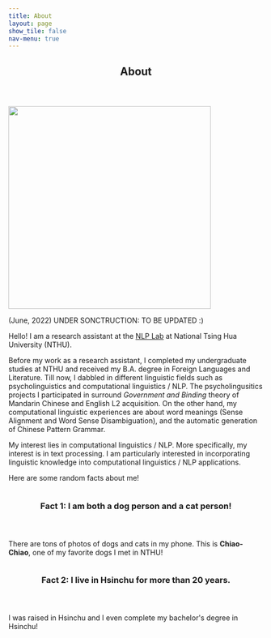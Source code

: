 ```yaml
---
title: About
layout: page
show_tile: false
nav-menu: true
---
```

<!-- Main -->
<div id="main">

<!--One-->
<section id="one">
	<div class="inner">
		<header class="major">
			<h2>About</h2>
		</header>
		<span class="image right"><img src="{% link assets/images/nica.jpg %}" alt="" data-position="top center" style="width:400px;" /></span>
		<p>(June, 2022) UNDER SONCTRUCTION: TO BE UPDATED :)</p>
		<p>Hello! I am a research assistant at the <a href="https://www.nlplab.cc/">NLP Lab</a> at National Tsing Hua University (NTHU).</p>
		<p>Before my work as a research assistant, I completed my undergraduate studies at NTHU and received my B.A. degree in Foreign Languages and Literature. Till now, I dabbled in different linguistic fields such as psycholinguistics and computational linguistics / NLP. The psycholingusitics projects I participated in surround <i>Government and Binding</i> theory of Mandarin Chinese and English L2 acquisition. On the other hand, my computational linguistic experiences are about word meanings (Sense Alignment and Word Sense Disambiguation), and the automatic generation of Chinese Pattern Grammar.</p>
		<p>My interest lies in computational linguistics / NLP. More specifically, my interest is in text processing. I am particularly interested in incorporating linguistic knowledge into computational linguistics / NLP applications.</p>
		<p>Here are some random facts about me!</p>
	</div>
</section>

<!-- Two -->
<section id="two" class="spotlights">
	<section>
		<img src="{% link assets/images/dog.jpg %}" alt="" data-position="center center" />
		<div class="content">
			<div class="inner">
				<header class="major">
					<h3>Fact 1: I am both a dog person and a cat person!</h3>
				</header>
				<p>There are tons of photos of dogs and cats in my phone. This is <b>Chiao-Chiao</b>, one of my favorite dogs I met in NTHU!</p>
			</div>
		</div>
	</section>
	<section>
		<img src="{% link assets/images/pic09.jpg %}" alt="" data-position="top center" />
		<div class="content">
			<div class="inner">
				<header class="major">
					<h3>Fact 2: I live in Hsinchu for more than 20 years.</h3>
				</header>
				<p>I was raised in Hsinchu and I even complete my bachelor's degree in Hsinchu!</p>
			</div>
		</div>
	</section>
</section>
<!-- ************************************************ -->


</div>
